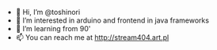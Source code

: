 - 👋 Hi, I’m @toshinori
- 👀 I’m interested in arduino and frontend in java frameworks
- 🌱 I’m learning from 90' 
- 📫 You can reach me at http://stream404.art.pl

<!---
toshinori8/toshinori8 is a ✨ special ✨ repository because its `README.md` (this file) appears on your GitHub profile.
You can click the Preview link to take a look at your changes.
--->
